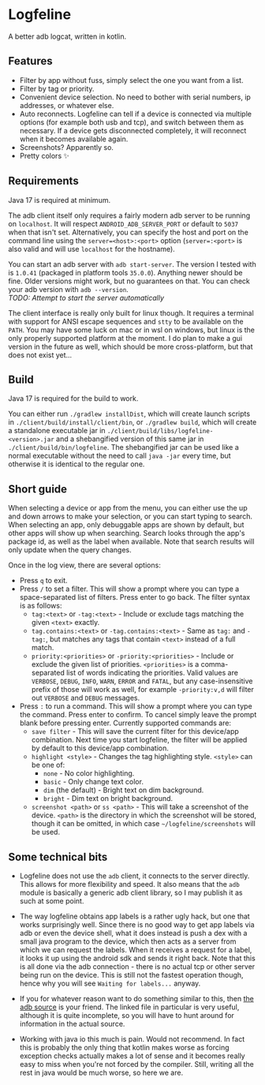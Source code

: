 # Logfeline #
A better adb logcat, written in kotlin.

## Features ##
- Filter by app without fuss, simply select the one you want from a list.
- Filter by tag or priority.
- Convenient device selection. No need to bother with serial numbers, ip
  addresses, or whatever else.
- Auto reconnects. Logfeline can tell if a device is connected via multiple
  options (for example both usb and tcp), and switch between them as necessary.
  If a device gets disconnected completely, it will reconnect when it becomes
  available again.
- Screenshots? Apparently so.
- Pretty colors ✨

## Requirements ##
Java 17 is required at minimum.

The adb client itself only requires a fairly modern adb server to be running on
`localhost`. It will respect `ANDROID_ADB_SERVER_PORT` or default to `5037` when
that isn't set. Alternatively, you can specify the host and port on the command
line using the `server=<host>:<port>` option (`server=:<port>` is also valid and
will use `localhost` for the hostname).

You can start an adb server with `adb start-server`. The version I tested with is
`1.0.41` (packaged in platform tools `35.0.0`). Anything newer should be fine.
Older versions might work, but no guarantees on that. You can check your adb
version with `adb --version`.  
*TODO: Attempt to start the server automatically*

The client interface is really only built for linux though. It requires a
terminal with support for ANSI escape sequences and `stty` to be available on the
`PATH`. You may have some luck on mac or in wsl on windows, but linux is the only
properly supported platform at the moment. I do plan to make a gui version in the
future as well, which should be more cross-platform, but that does not exist yet...

## Build ##
Java 17 is required for the build to work.

You can either run `./gradlew installDist`, which will create launch scripts in
`./client/build/install/client/bin`, or `./gradlew build`, which will create a
standalone executable jar in `./client/build/libs/logfeline-<version>.jar` and
a shebangified version of this same jar in `./client/build/bin/logfeline`. The
shebangified jar can be used like a normal executable without the need to call
`java -jar` every time, but otherwise it is identical to the regular one.

## Short guide ##
When selecting a device or app from the menu, you can either use the up and down
arrows to make your selection, or you can start typing to search. When selecting
an app, only debuggable apps are shown by default, but other apps will show up
when searching. Search looks through the app's package id, as well as the label
when available. Note that search results will only update when the query changes.

Once in the log view, there are several options:
- Press `q` to exit.
- Press `/` to set a filter. This will show a prompt where you can type a
  space-separated list of filters. Press enter to go back. The filter syntax is
  as follows:
  - `tag:<text>` or `-tag:<text>` - Include or exclude tags matching the given
    `<text>` exactly.
  - `tag.contains:<text>` or `-tag.contains:<text>` - Same as `tag:` and `-tag:`,
    but matches any tags that contain `<text>` instead of a full match.
  - `priority:<priorities>` or `-priority:<priorities>` - Include or exclude the
    given list of priorities. `<priorities>` is a comma-separated list of words
    indicating the priorities. Valid values are `VERBOSE`, `DEBUG`, `INFO`,
    `WARN`, `ERROR` and `FATAL`, but any case-insensitive prefix of those will
    work as well, for example `-priority:v,d` will filter out `VERBOSE` and
    `DEBUG` messages.
- Press `:` to run a command. This will show a prompt where you can type the
  command. Press enter to confirm. To cancel simply leave the prompt blank before
  pressing enter. Currently supported commands are:
  - `save filter` - This will save the current filter for this device/app
    combination. Next time you start logfeline, the filter will be applied by
    default to this device/app combination.
  - `highlight <style>` - Changes the tag highlighting style. `<style>` can be one
    of:
    - `none` - No color highlighting.
    - `basic` - Only change text color.
    - `dim` (the default) - Bright text on dim background.
    - `bright` - Dim text on bright background.
  - `screenshot <path>` or `ss <path>` - This will take a screenshot of the device. `<path>` is the
    directory in which the screenshot will be stored, though it can be omitted, in
    which case `~/logfeline/screenshots` will be used.

## Some technical bits ##
- Logfeline does not use the `adb` client, it connects to the server directly. This
  allows for more flexibility and speed. It also means that the `adb` module is
  basically a generic adb client library, so I may publish it as such at some point.

- The way logfeline obtains app labels is a rather ugly hack, but one that works
  surprisingly well. Since there is no good way to get app labels via adb or even
  the device shell, what it does instead is push a dex with a small java program
  to the device, which then acts as a server from which we can request the labels.
  When it receives a request for a label, it looks it up using the android sdk and
  sends it right back. Note that this is all done via the adb connection - there is
  no actual tcp or other server being run on the device. This is still not the
  fastest operation though, hence why you will see `Waiting for labels...` anyway.

- If you for whatever reason want to do something similar to this, then
  [the adb source](https://android.googlesource.com/platform/packages/modules/adb/+/HEAD/SERVICES.TXT)
  is your friend. The linked file in particular is very useful, although it is quite
  incomplete, so you will have to hunt around for information in the actual source.

- Working with java io this much is pain. Would not recommend. In fact this is probably
  the only thing that kotlin makes worse as forcing exception checks actually makes
  a lot of sense and it becomes really easy to miss when you're not forced by the
  compiler. Still, writing all the rest in java would be much worse, so here we are.

